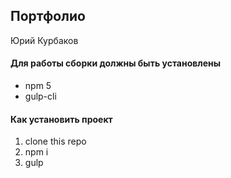 ## Портфолио
Юрий Курбаков

#### Для работы сборки должны быть установлены
* npm 5
* gulp-cli

#### Как установить проект
1. clone this repo
2. npm i 
3. gulp
